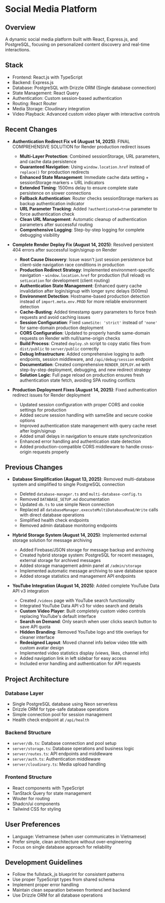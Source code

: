 # Social Media Platform

## Overview
A dynamic social media platform built with React, Express.js, and PostgreSQL, focusing on personalized content discovery and real-time interactions.

## Stack
- Frontend: React.js with TypeScript
- Backend: Express.js
- Database: PostgreSQL with Drizzle ORM (Single database connection)
- State Management: React Query
- Authentication: Custom session-based authentication
- Routing: React Router
- Media Storage: Cloudinary integration
- Video Playback: Advanced custom video player with interactive controls

## Recent Changes  
- **Authentication Redirect Fix v4 (August 14, 2025)**: FINAL COMPREHENSIVE SOLUTION for Render production redirect issues
  - **Multi-Layer Protection**: Combined sessionStorage, URL parameters, and cache data persistence
  - **Guaranteed Navigation**: Using `window.location.href` instead of `replace()` for production redirects
  - **Enhanced State Management**: Immediate cache data setting + sessionStorage markers + URL indicators
  - **Extended Timing**: 1500ms delay to ensure complete state persistence on slower connections
  - **Fallback Authentication**: Router checks sessionStorage markers as backup authentication indicator
  - **URL Parameter Tracking**: Added `?authenticated=true` parameter to force authentication check
  - **Clean URL Management**: Automatic cleanup of authentication parameters after successful routing
  - **Comprehensive Logging**: Step-by-step logging for complete debugging visibility

- **Complete Render Deploy Fix (August 14, 2025)**: Resolved persistent 404 errors after successful login/signup on Render
  - **Root Cause Discovery**: Issue wasn't just session persistence but client-side navigation race conditions in production
  - **Production Redirect Strategy**: Implemented environment-specific navigation - `window.location.href` for production (full reload) vs `setLocation` for development (client routing)
  - **Authentication State Management**: Enhanced query cache invalidation after login/signup with longer sync delays (500ms)
  - **Environment Detection**: Hostname-based production detection instead of `import.meta.env.PROD` for more reliable environment detection
  - **Cache-Busting**: Added timestamp query parameters to force fresh requests and avoid caching issues
  - **Session Configuration**: Fixed `sameSite: 'strict'` instead of `'none'` for same-domain production deployment
  - **CORS Configuration**: Updated to properly handle same-domain requests on Render with null/same-origin checks
  - **Build Process**: Created `deploy.sh` script to copy static files from `dist/public` to `server/public` correctly
  - **Debug Infrastructure**: Added comprehensive logging to auth endpoints, session middleware, and `/api/debug/session` endpoint
  - **Documentation**: Created comprehensive `RENDER_DEPLOY.md` with step-by-step deployment, debugging, and new redirect strategy
  - **Solution Logic**: Full page reload on production ensures fresh authentication state fetch, avoiding SPA routing conflicts

- **Production Deployment Fixes (August 14, 2025)**: Fixed authentication redirect issues for Render deployment
  - Updated session configuration with proper CORS and cookie settings for production
  - Added secure session handling with sameSite and secure cookie options
  - Improved authentication state management with query cache reset after login/signup
  - Added small delays in navigation to ensure state synchronization 
  - Enhanced error handling and authentication state detection
  - Added production-compatible CORS middleware to handle cross-origin requests properly

## Previous Changes
- **Database Simplification (August 13, 2025)**: Removed multi-database system and simplified to single PostgreSQL connection
  - Deleted `database-manager.ts` and `multi-database-config.ts`
  - Removed `DATABASE_SETUP.md` documentation
  - Updated `db.ts` to use simple Neon connection
  - Replaced all `databaseManager.executeMultiDatabaseRead/Write` calls with direct database operations
  - Simplified health check endpoints
  - Removed admin database monitoring endpoints

- **Hybrid Storage System (August 14, 2025)**: Implemented external storage solution for message archiving
  - Added Firebase/JSON storage for message backup and archiving
  - Created hybrid storage system: PostgreSQL for recent messages, external storage for archived messages
  - Added storage management admin panel at `/admin/storage`
  - Implemented automatic message archiving to save database space
  - Added storage statistics and management API endpoints

- **YouTube Integration (August 14, 2025)**: Added complete YouTube Data API v3 integration
  - Created `/videos` page with YouTube search functionality
  - Integrated YouTube Data API v3 for video search and details
  - **Custom Video Player**: Built completely custom video controls replacing YouTube's default interface
  - **Search on Demand**: Only search when user clicks search button to save API quota
  - **Hidden Branding**: Removed YouTube logo and title overlays for cleaner interface
  - **Redesigned Layout**: Moved channel info below video title with custom avatar design
  - Implemented video statistics display (views, likes, channel info)
  - Added navigation link in left sidebar for easy access
  - Included error handling and authentication for API requests

## Project Architecture
### Database Layer
- Single PostgreSQL database using Neon serverless
- Drizzle ORM for type-safe database operations
- Simple connection pool for session management
- Health check endpoint at `/api/health`

### Backend Structure
- `server/db.ts`: Database connection and pool setup
- `server/storage.ts`: Database operations and business logic
- `server/routes.ts`: API endpoints and middleware
- `server/auth.ts`: Authentication middleware
- `server/cloudinary.ts`: Media upload handling

### Frontend Structure
- React components with TypeScript
- TanStack Query for state management
- Wouter for routing
- Shadcn/ui components
- Tailwind CSS for styling

## User Preferences
- Language: Vietnamese (when user communicates in Vietnamese)
- Prefer simple, clean architecture without over-engineering
- Focus on single database approach for reliability

## Development Guidelines
- Follow the fullstack_js blueprint for consistent patterns
- Use proper TypeScript types from shared schema
- Implement proper error handling
- Maintain clean separation between frontend and backend
- Use Drizzle ORM for all database operations